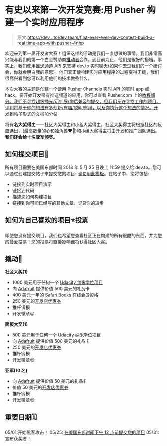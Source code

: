# 有史以来第一次开发竞赛:用 Pusher 构建一个实时应用程序

> 原文:[https://dev . to/dev team/first-ever-ever-dev-contest-build-a-real time-app-with pusher-4nhp](https://dev.to/devteam/first-ever-dev-contest-build-a-realtime-app-with-pusher-4nhp)

欢迎来到第一届开发者大赛！组织这样的活动是我们一直想做的事情，我们非常高兴能与我们的第一个白金赞助商[推动者](https://pusher.com/?utm_source=dev.to&utm_medium=referral&utm_campaign=Devtocontest)合作。到目前为止，他们是很好的搭档。事实上，我们使用[推送通道 API](https://pusher.com/channels?utm_source=dev.to&utm_medium=referral&utm_campaign=Devtocontest) 来支持 dev.to 实时聊天(如果你去过我们的一个研讨会，你就会明白我的意思)。他们真正使构建实时应用程序的过程变得无缝，我们很高兴看到您可以利用他们的技术做些什么。

本次大赛的主题是创建一个使用 Pusher Channels 实时 API 的实时 app 或 hack。要开始开发带有推送频道的应用，你可以查看 Pusher.com 上的[教程部分。我们不寻找超级抛光/可扩展/向后兼容的提交，但我们*正在*寻找工作的项目。评判将基于你的想法有多创新/有趣/聪明/有用，以及你执行这个想法的情况。开发到帖子形式的文档加分😛](https://pusher.com/tutorials)

将有**名大奖得主**——社区大奖得主和小组大奖得主。社区大奖得主将根据社区的反应选出，(最高数量的心和独角兽❤️🦄)和小组大奖得主将由开发和推广团队选出。**我们还会给十名亚军颁奖。**

## [](#how-to-submit-a-project)如何提交项目📨

所有项目需要在美国东部时间 2018 年 5 月 25 日晚上 11:59 提交给 dev.to。您可以通过创建提交帖子来提交您的项目- [请使用此模板](https://dev.to/new/pushercontest)。在帖子中，您将包括:

*   链接到实时项目演示
*   链接到代码
*   描述您如何构建项目
*   链接到你可能已经写的其他文章，记录你的进步

## [](#how-to-vote-for-your-favorite-project-%EF%B8%8F)如何为自己喜欢的项目⭐️投票

即使您没有提交项目，我们也希望您查看社区正在构建的所有很酷的东西，并为您的最爱投票！您的投票将直接影响谁将获得社区大奖。

## [](#prizing)撬动🎁

**社区大奖(1)**

*   1000 美元用于任何一个 [Udacity 纳米学位项目](https://www.udacity.com/nanodegree)
*   向 [Adafruit](https://www.adafruit.com/) 提供价值 500 美元的礼品卡
*   400 美元一年的 [Safari Books 在线会员资格](https://www.safaribooksonline.com/)
*   250 美元的[开发店优惠券](https://shop.dev.to/)
*   推杆锻模
*   开发徽章😉

**面板大奖(1)**

*   500 美元用于任何一个 [Udacity 纳米学位项目](https://www.udacity.com/nanodegree)
*   向 [Adafruit](https://www.adafruit.com/) 提供价值 500 美元的礼品卡
*   250 美元的[开发店优惠券](https://shop.dev.to/)
*   推杆锻模
*   开发徽章😉

**亚军(10 名)**

*   向 [Adafruit](https://www.adafruit.com/) 提供价值 50 美元的礼品卡
*   价值 50 美元的[开发店优惠券](https://shop.dev.to/)
*   推杆锻模
*   开发徽章😉

## [](#important-dates-%F0%9F%97%93)重要日期🗓

05/01:开始黑客攻击！
05/25: [在美国东部时间下午 12 点前提交您的项目](https://dev.to/new/pushercontest)
05/31:宣布获奖者！